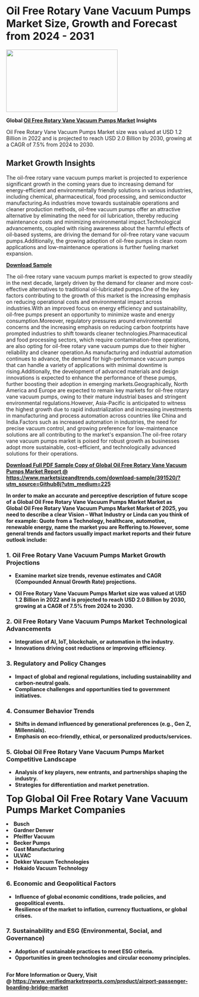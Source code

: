 <H1>Oil Free Rotary Vane Vacuum Pumps Market Size, Growth and Forecast from 2024 - 2031</H1><img class="aligncenter size-medium wp-image-584254" src="https://thirdeyenews.in/wp-content/uploads/2024/09/Global-Market-Research-300x168.jpeg" alt="" width="300" height="168" /><p><strong>Global&nbsp;<a href="https://www.marketsizeandtrends.com/download-sample/391520/?utm_source=Github8j?utm_medium=225">Oil Free Rotary Vane Vacuum Pumps Market</a> Insights</strong></p><p>Oil Free Rotary Vane Vacuum Pumps Market size was valued at USD 1.2 Billion in 2022 and is projected to reach USD 2.0 Billion by 2030, growing at a CAGR of 7.5% from 2024 to 2030.</p><p><h2>Market Growth Insights</h2> <p>The oil-free rotary vane vacuum pumps market is projected to experience significant growth in the coming years due to increasing demand for energy-efficient and environmentally friendly solutions in various industries, including chemical, pharmaceutical, food processing, and semiconductor manufacturing.As industries move towards sustainable operations and cleaner production methods, oil-free vacuum pumps offer an attractive alternative by eliminating the need for oil lubrication, thereby reducing maintenance costs and minimizing environmental impact.Technological advancements, coupled with rising awareness about the harmful effects of oil-based systems, are driving the demand for oil-free rotary vane vacuum pumps.Additionally, the growing adoption of oil-free pumps in clean room applications and low-maintenance operations is further fueling market expansion.</p> <p><strong><a href="#">Download Sample</a></strong></p> <p>The oil-free rotary vane vacuum pumps market is expected to grow steadily in the next decade, largely driven by the demand for cleaner and more cost-effective alternatives to traditional oil-lubricated pumps.One of the key factors contributing to the growth of this market is the increasing emphasis on reducing operational costs and environmental impact across industries.With an improved focus on energy efficiency and sustainability, oil-free pumps present an opportunity to minimize waste and energy consumption.Moreover, regulatory pressures around environmental concerns and the increasing emphasis on reducing carbon footprints have prompted industries to shift towards cleaner technologies.Pharmaceutical and food processing sectors, which require contamination-free operations, are also opting for oil-free rotary vane vacuum pumps due to their higher reliability and cleaner operation.As manufacturing and industrial automation continues to advance, the demand for high-performance vacuum pumps that can handle a variety of applications with minimal downtime is rising.Additionally, the development of advanced materials and design innovations is expected to enhance the performance of these pumps, further boosting their adoption in emerging markets.Geographically, North America and Europe are expected to remain key markets for oil-free rotary vane vacuum pumps, owing to their mature industrial bases and stringent environmental regulations.However, Asia-Pacific is anticipated to witness the highest growth due to rapid industrialization and increasing investments in manufacturing and process automation across countries like China and India.Factors such as increased automation in industries, the need for precise vacuum control, and growing preference for low-maintenance solutions are all contributing to the market's expansion.The oil-free rotary vane vacuum pumps market is poised for robust growth as businesses adopt more sustainable, cost-efficient, and technologically advanced solutions for their operations.</p> <p><strong><a href="#"></p><p><span class=""><strong>Download Full PDF Sample Copy of Global Oil Free Rotary Vane Vacuum Pumps Market Report</strong> @ <a href="https://www.marketsizeandtrends.com/download-sample/391520/?utm_source=Github8j?utm_medium=225" target="_blank">https://www.marketsizeandtrends.com/download-sample/391520/?utm_source=Github8j?utm_medium=225</a></span></p><p>In order to make an accurate and perceptive description of future scope of a Global&nbsp;Oil Free Rotary Vane Vacuum Pumps Market Market as Global&nbsp;Oil Free Rotary Vane Vacuum Pumps Market Market of 2025, you need to describe a clear Vision &ndash; What Industry or Linda can you think of for example: Quote from a Technology, healthcare, automotive, renewable energy, name the market you are Reffering to.However, some general trends and factors usually impact market reports and their future outlook include:</p><h3>1.&nbsp;<strong>Oil Free Rotary Vane Vacuum Pumps Market Growth Projections</strong></h3><ul><li>Examine market size trends, revenue estimates and CAGR (Compounded Annual Growth Rate) projections.</li><li><p>Oil Free Rotary Vane Vacuum Pumps Market size was valued at USD 1.2 Billion in 2022 and is projected to reach USD 2.0 Billion by 2030, growing at a CAGR of 7.5% from 2024 to 2030.</p></li></ul><h3>2.&nbsp;<strong>Oil Free Rotary Vane Vacuum Pumps Market Technological Advancements</strong></h3><ul><li>Integration of AI, IoT, blockchain, or automation in the industry.</li><li>Innovations driving cost reductions or improving efficiency.</li></ul><h3>3.&nbsp;<strong>Regulatory and Policy Changes</strong></h3><ul><li>Impact of global and regional regulations, including sustainability and carbon-neutral goals.</li><li>Compliance challenges and opportunities tied to government initiatives.</li></ul><h3>4.&nbsp;<strong>Consumer Behavior Trends</strong></h3><ul><li>Shifts in demand influenced by generational preferences (e.g., Gen Z, Millennials).</li><li>Emphasis on eco-friendly, ethical, or personalized products/services.</li></ul><h3>5.&nbsp;<strong>Global Oil Free Rotary Vane Vacuum Pumps Market Competitive Landscape</strong></h3><ul><li>Analysis of key players, new entrants, and partnerships shaping the industry.</li><li>Strategies for differentiation and market penetration.</li></ul><p data-pm-slice="1 1 []"><span style="color: inherit; font-family: inherit; font-size: 25px;">Top Global Oil Free Rotary Vane Vacuum Pumps Market Companies</span></p><div class="" data-test-id=""><p><li>Busch</li><li> Gardner Denver</li><li> Pfeiffer Vacuum</li><li> Becker Pumps</li><li> Gast Manufacturing</li><li> ULVAC</li><li> Dekker Vacuum Technologies</li><li> Hokaido Vacuum Technology</li></p></div><h3>6.&nbsp;<strong>Economic and Geopolitical Factors</strong></h3><ul><li>Influence of global economic conditions, trade policies, and geopolitical events.</li><li>Resilience of the market to inflation, currency fluctuations, or global crises.</li></ul><h3>7.&nbsp;<strong>Sustainability and ESG (Environmental, Social, and Governance)</strong></h3><ul><li>Adoption of sustainable practices to meet ESG criteria.</li><li>Opportunities in green technologies and circular economy principles.</li></ul><h2><strong style="font-size: 14px;">For More Information or Query, Visit @&nbsp;</strong><a style="background-color: #ffffff; font-size: 14px;" href="https://www.marketsizeandtrends.com/report/oil-free-rotary-vane-vacuum-pumps-market/" target="_blank">https://www.verifiedmarketreports.com/product/airport-passenger-boarding-bridge-market</a></h2>